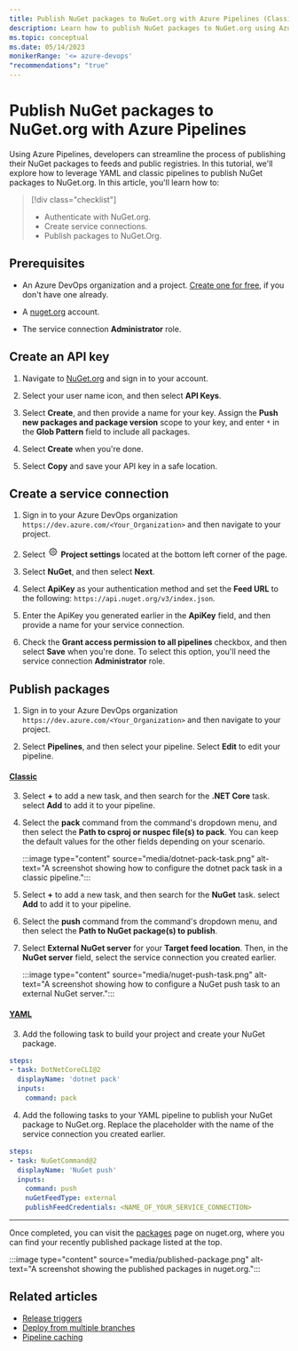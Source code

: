 ```yaml
---
title: Publish NuGet packages to NuGet.org with Azure Pipelines (Classic/YAML)
description: Learn how to publish NuGet packages to NuGet.org using Azure Pipelines.
ms.topic: conceptual
ms.date: 05/14/2023
monikerRange: '<= azure-devops'
"recommendations": "true"
---
```


# Publish NuGet packages to NuGet.org with Azure Pipelines

Using Azure Pipelines, developers can streamline the process of publishing their NuGet packages to feeds and public registries. In this tutorial, we'll explore how to leverage YAML and classic pipelines to publish NuGet packages to NuGet.org. In this article, you'll learn how to:

> [!div class="checklist"]  
> * Authenticate with NuGet.org.
> * Create service connections.
> * Publish packages to NuGet.Org.

## Prerequisites

- An Azure DevOps organization and a project. [Create one for free](../get-started/pipelines-sign-up.md), if you don't have one already. 

- A [nuget.org](/nuget/nuget-org/individual-accounts#add-a-new-individual-account) account.

- The service connection **Administrator** role. 

## Create an API key

1. Navigate to [NuGet.org](https://www.nuget.org/users/account/LogOn?returnUrl=%2F) and sign in to your account.

1. Select your user name icon, and then select **API Keys**.

1. Select **Create**, and then provide a name for your key. Assign the **Push new packages and package version** scope to your key, and enter `*` in the **Glob Pattern** field to include all packages.

1. Select **Create** when you're done.

1. Select **Copy** and save your API key in a safe location.

## Create a service connection

1. Sign in to your Azure DevOps organization `https://dev.azure.com/<Your_Organization>` and then navigate to your project.

1. Select ![gear icon](../../media/icons/gear-icon.png) **Project settings** located at the bottom left corner of the page.

1. Select **NuGet**, and then select **Next**.

1. Select **ApiKey** as your authentication method and set the **Feed URL** to the following: `https://api.nuget.org/v3/index.json`.

1. Enter the ApiKey you generated earlier in the **ApiKey** field, and then provide a name for your service connection.

1. Check the **Grant access permission to all pipelines** checkbox, and then select **Save** when you're done. To select this option, you'll need the service connection **Administrator** role. 

## Publish packages

1. Sign in to your Azure DevOps organization `https://dev.azure.com/<Your_Organization>` and then navigate to your project.

1. Select **Pipelines**, and then select your pipeline. Select **Edit** to edit your pipeline.

#### [Classic](#tab/classic/)

3. Select **+** to add a new task, and then search for the **.NET Core** task. select **Add** to add it to your pipeline.

4. Select the **pack** command from the command's dropdown menu, and then select the **Path to csproj or nuspec file(s) to pack**. You can keep the default values for the other fields depending on your scenario.

    :::image type="content" source="media/dotnet-pack-task.png" alt-text="A screenshot showing how to configure the dotnet pack task in a classic pipeline.":::

5. Select **+** to add a new task, and then search for the **NuGet** task. select **Add** to add it to your pipeline.

6. Select the **push** command from the command's dropdown menu, and then select the **Path to NuGet package(s) to publish**.

7. Select **External NuGet server** for your **Target feed location**. Then, in the **NuGet server** field, select the service connection you created earlier.

    :::image type="content" source="media/nuget-push-task.png" alt-text="A screenshot showing how to configure a NuGet push task to an external NuGet server.":::

#### [YAML](#tab/yaml/)

3. Add the following task to build your project and create your NuGet package.

```yml
steps:
- task: DotNetCoreCLI@2
  displayName: 'dotnet pack'
  inputs:
    command: pack
```

4. Add the following tasks to your YAML pipeline to publish your NuGet package to NuGet.org. Replace the placeholder with the name of the service connection you created earlier.

```yml
steps:
- task: NuGetCommand@2
  displayName: 'NuGet push'
  inputs:
    command: push
    nuGetFeedType: external
    publishFeedCredentials: <NAME_OF_YOUR_SERVICE_CONNECTION>
```
---

Once completed, you can visit the [packages](https://www.nuget.org/account/Packages) page on nuget.org, where you can find your recently published package listed at the top.

:::image type="content" source="media/published-package.png" alt-text="A screenshot showing the published packages in nuget.org.":::

## Related articles

- [Release triggers](../release/triggers.md)
- [Deploy from multiple branches](../release/deploy-multiple-branches.md)
- [Pipeline caching](../release/caching.md)